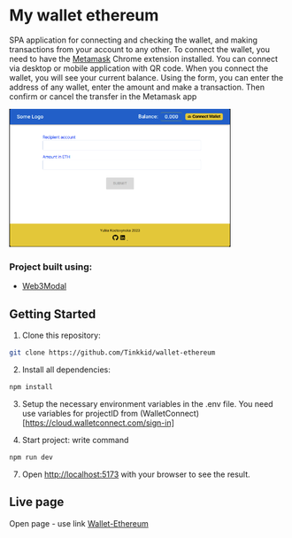 # My wallet ethereum
SPA application for connecting and checking the wallet, and making transactions from your account to any other.
To connect the wallet, you need to have the [Metamask](https://chrome.google.com/webstore/detail/metamask/) Chrome extension installed. 
You can connect via desktop or mobile application with QR code. When you connect the wallet, you will see your current balance. Using the form, you can enter the address of any wallet, enter the amount and make a transaction. Then confirm or cancel the transfer in the Metamask app


<span>
<img src="./public/ScreenWallet.png" width="400" title="screen">
</span>

### Project built using:
- [Web3Modal](https://docs.walletconnect.com/2.0/web3modal/about)


## Getting Started
1. Clone this repository:

```bash
git clone https://github.com/Tinkkid/wallet-ethereum
```

2. Install all dependencies:

```bash
npm install
```
3. Setup the necessary environment variables in the .env file. You need use variables for projectID from (WalletConnect)[https://cloud.walletconnect.com/sign-in]

4. Start project: write command

```bash
npm run dev
```

7. Open [http://localhost:5173](http://localhost:5173) with your browser to see the result.

## Live page
Open page - use link [Wallet-Ethereum](https://wallet-ethereum.vercel.app/)
